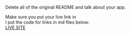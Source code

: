Delete all of the original README and talk about your app.<br>

Make sure you put your live link in<br>
I put the code for links in md files below:<br>
[LIVE SITE](https://dapper-empanada-7c227d.netlify.app/)